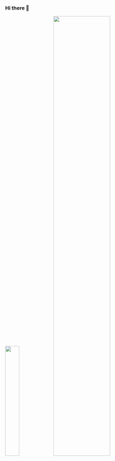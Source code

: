 ### Hi there 👋

<!--
**sky-shine/sky-shine** is a ✨ _special_ ✨ repository because its `README.md` (this file) appears on your GitHub profile.

Here are some ideas to get you started:

- 🔭 I’m currently working on ...
- 🌱 I’m currently learning ...
- 👯 I’m looking to collaborate on ...
- 🤔 I’m looking for help with ...
- 💬 Ask me about ...
- 📫 How to reach me: ...
- 😄 Pronouns: ...
- ⚡ Fun fact: ...
-->
<div>
    <img style="zoom:100%" src=https://github-readme-stats.vercel.app/api/top-langs/?username=sky-shine&show_icons=true&theme=dark width=30% />
    <img style="zoom:100%" src=https://github-readme-stats.vercel.app/api?username=sky-shine&show_icons=true&theme=dark width=60% />
</div>
